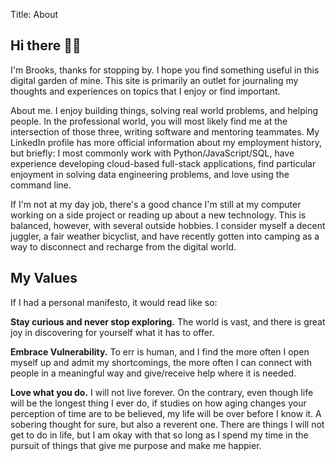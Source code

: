 Title: About

## Hi there 👋🏻
I'm Brooks, thanks for stopping by. I hope you find something
useful in this digital garden of mine. This site is primarily an outlet for
journaling my thoughts and experiences on topics that I enjoy or find
important.

About me. I enjoy building things, solving real world problems, and helping
people. In the professional world, you will most likely find me
at the intersection of those three, writing software and mentoring teammates.
My LinkedIn profile has more official information
about my employment history, but briefly: I most commonly work with
Python/JavaScript/SQL, have experience developing cloud-based full-stack
applications, find particular enjoyment in solving data engineering problems,
and love using the command line.

If I'm not at my day job, there's a good chance I'm still at my computer
working on a side project or reading up about a new technology. This is
balanced, however, with several outside hobbies. I consider myself a decent
juggler, a fair weather bicyclist, and have recently gotten into camping as a
way to disconnect and recharge from the digital world.

## My Values
If I had a personal manifesto, it would read like so:

**Stay curious and never stop exploring.** The world is vast, and there is
great joy in discovering for yourself what it has to offer.

**Embrace Vulnerability.** To err is human, and I find the more often I open
myself up and admit my shortcomings, the more often I can connect with people
in a meaningful way and give/receive help where it is needed.

**Love what you do.** I will not live forever. On the contrary, even though
life will be the longest thing I ever do, if studies on how aging changes your
perception of time are to be believed, my life will be over before I know it. A
sobering thought for sure, but also a reverent one. There are things I will not
get to do in life, but I am okay with that so long as I spend my time in the
pursuit of things that give me purpose and make me happier.
